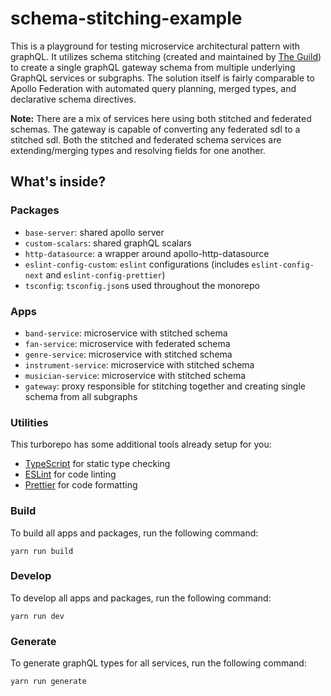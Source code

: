 # schema-stitching-example

This is a playground for testing microservice architectural pattern with graphQL. 
It utilizes schema stitching (created and maintained by [The Guild](https://the-guild.dev/))
to create a single graphQL gateway schema from multiple underlying GraphQL services or subgraphs. 
The solution itself is fairly comparable to Apollo Federation with automated query planning, merged types,
and declarative schema directives.

**Note:**
There are a mix of services here using both stitched and federated schemas. The gateway is capable of
converting any federated sdl to a stitched sdl. Both the stitched and federated schema services are 
extending/merging types and resolving fields for one another.

## What's inside?

### Packages

- `base-server`: shared apollo server
- `custom-scalars`: shared graphQL scalars
- `http-datasource`: a wrapper around apollo-http-datasource
- `eslint-config-custom`: `eslint` configurations (includes `eslint-config-next` and `eslint-config-prettier`)
- `tsconfig`: `tsconfig.json`s used throughout the monorepo

### Apps

- `band-service`: microservice with stitched schema
- `fan-service`: microservice with federated schema
- `genre-service`: microservice with stitched schema
- `instrument-service`: microservice with stitched schema
- `musician-service`: microservice with stitched schema
- `gateway`: proxy responsible for stitching together and creating single schema from all subgraphs 

### Utilities

This turborepo has some additional tools already setup for you:

- [TypeScript](https://www.typescriptlang.org/) for static type checking
- [ESLint](https://eslint.org/) for code linting
- [Prettier](https://prettier.io) for code formatting

### Build

To build all apps and packages, run the following command:

```
yarn run build
```

### Develop

To develop all apps and packages, run the following command:

```
yarn run dev
```

### Generate

To generate graphQL types for all services, run the following command:

```
yarn run generate
```

